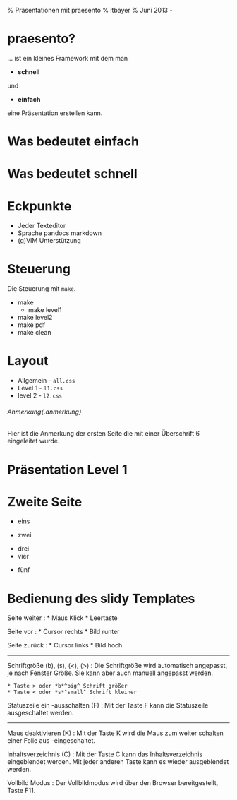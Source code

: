 % Präsentationen mit praesento
% itbayer
% Juni 2013 -


praesento?
==========

... ist ein kleines Framework mit dem man 

- **schnell** 

und 

- **einfach** 

eine Präsentation erstellen kann.

Was bedeutet einfach
====================

Was bedeutet schnell
====================

Eckpunkte
=========

- Jeder Texteditor
- Sprache pandocs markdown
- (g)VIM Unterstützung



Steuerung
=========

Die Steuerung mit  `make`.

- make 
	- make level1
- make level2
- make pdf
- make clean

Layout
======

- Allgemein - `all.css`
- Level 1 - `l1.css`
- level 2 - `l2.css`


###### Anmerkung{.anmerkung}

Hier ist die Anmerkung der ersten Seite die mit einer Überschrift 6
eingeleitet wurde.

Präsentation Level 1
====================



Zweite Seite
============

* eins
+ zwei
- drei
- vier
+ fünf





Bedienung des slidy Templates
=============================

Seite weiter
:	* Maus Klick
	* Leertaste

Seite vor
:	* Cursor rechts
	* Bild runter

Seite zurück 
:	* Cursor links
	* Bild hoch

-----------------------------------

Schriftgröße (b), (s), (<), (>)
:	Die Schriftgröße wird automatisch angepasst, je nach Fenster Größe.
	Sie kann aber auch manuell angepasst werden.
	
	* Taste > oder *b*^big^ Schrift größer
	* Taste < oder *s*^small^ Schrift kleiner

Statuszeile ein -ausschalten (F)
:	Mit der Taste F kann die Statuszeile ausgeschaltet werden.

------------------------------------

Maus deaktivieren (K)
:	Mit der Taste K wird die Maus zum weiter schalten einer Folie aus -eingeschaltet.


Inhaltsverzeichnis (C)
:	Mit der Taste C kann das Inhaltsverzeichnis eingeblendet werden.
	Mit jeder anderen Taste kann es wieder ausgeblendet werden.

Vollbild Modus
:	Der Vollbildmodus wird über den Browser bereitgestellt, Taste F11.
